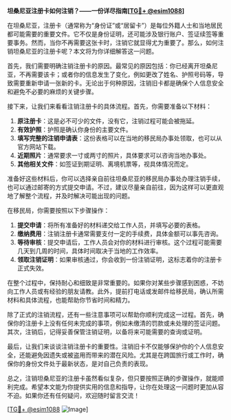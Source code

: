 **坦桑尼亚注册卡如何注销？——一份详尽指南[[TG💪+ @esim1088](https://t.me/s/esim1088)]**

在坦桑尼亚，注册卡（通常称为“身份证”或“居留卡”）是每位外籍人士和当地居民都可能需要的重要文件。它不仅是身份证明，还可能涉及银行账户、签证续签等重要事务。然而，当你不再需要这张卡时，注销它就显得尤为重要了。那么，如何注销坦桑尼亚的注册卡呢？本文将为你详细解答这一问题。

首先，我们需要明确注销注册卡的原因。最常见的原因包括：你已经离开坦桑尼亚，不再需要该卡；或者你的信息发生了变化，例如更改了姓名、护照号码等，导致需要重新申请一张新的卡。无论出于何种原因，注销旧卡都是确保个人信息安全和避免不必要的麻烦的关键步骤。

接下来，让我们来看看注销注册卡的具体流程。首先，你需要准备以下材料：

1. **原注册卡**：这是必不可少的文件，没有它，注销过程可能会被拖延。
2. **有效护照**：护照是确认你身份的主要文件。
3. **填写完整的注销申请表**：这份表格可以在当地的移民局办事处领取，也可以从官方网站下载。
4. **近期照片**：通常要求一寸或两寸的照片，具体要求可以咨询当地办事处。
5. **其他相关文件**：如签证到期证明、离境机票等，视具体情况而定。

准备好这些材料后，你可以选择亲自前往坦桑尼亚的移民局办事处办理注销手续，也可以通过邮寄的方式提交申请。不过，建议尽量亲自前往，因为这样可以更直观地了解整个流程，并及时解决可能出现的问题。

在移民局，你需要按照以下步骤操作：

1. **提交申请**：将所有准备好的材料递交给工作人员，并填写必要的表格。
2. **缴纳费用**：注销注册卡通常需要支付一定的手续费，具体金额可以事先咨询。
3. **等待审核**：提交申请后，工作人员会对你的材料进行审核。这个过程可能需要几天到几周的时间，具体时间取决于当地的工作效率。
4. **领取注销证明**：如果审核通过，你会收到一份注销证明，这标志着你的注册卡正式失效。

在整个过程中，保持耐心和细致是非常重要的。如果你对某些步骤感到困惑，不妨向工作人员或有经验的朋友请教。此外，提前打电话或发邮件给移民局，确认所需材料和具体流程，也能帮助你节省时间和精力。

除了正式的注销流程，还有一些注意事项可以帮助你顺利完成这一过程。首先，确保你的注册卡上没有任何未完成的事项，例如未缴清的罚款或未处理的签证问题。其次，注销后，记得妥善保管注销证明，以备将来可能需要的查询或证明。

最后，让我们来谈谈注销注册卡的重要性。注销旧卡不仅能够保护你的个人信息安全，还能避免因遗失或被盗用而带来的潜在风险。尤其是在跨国旅行或工作时，确保你的身份文件处于最新状态，是对自己负责的表现。

总之，注销坦桑尼亚的注册卡虽然看似复杂，但只要按照正确的步骤操作，就能顺利完成。希望本文能为你提供实用的信息和指导，让你在处理这一问题时更加从容不迫。如果你还有任何疑问，欢迎随时留言交流！

[[TG💪+ @esim1088](https://t.me/s/esim1088) ![Image](https://i.postimg.cc/4NQfJmqS/Snipaste-2025-05-13-00-14-12.png)]